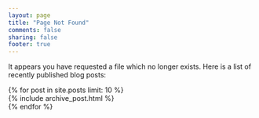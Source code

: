 ```yaml
---
layout: page
title: "Page Not Found"
comments: false
sharing: false
footer: true
---
```

<p>It appears you have requested a file which no longer exists.
Here is a list of recently published blog posts:</p>
<div id="blog-archives" class="missing">
{% for post in site.posts limit: 10 %}
<article>
  {% include archive_post.html %}
</article>
{% endfor %}
</div>
